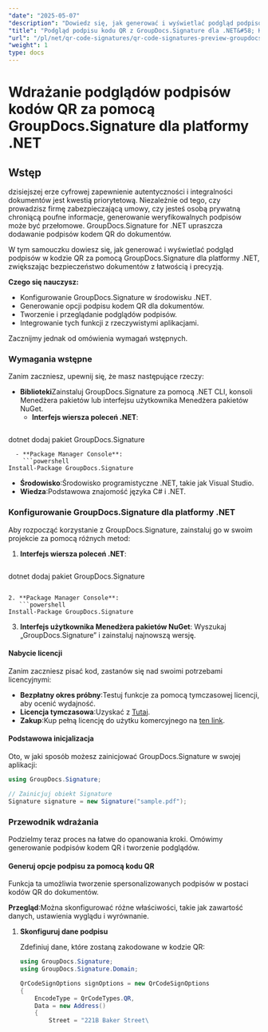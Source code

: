 ```yaml
---
"date": "2025-05-07"
"description": "Dowiedz się, jak generować i wyświetlać podgląd podpisów kodów QR w dokumentach przy użyciu GroupDocs.Signature dla .NET, zwiększając bezpieczeństwo i autentyczność."
"title": "Podgląd podpisu kodu QR z GroupDocs.Signature dla .NET&#58; Kompleksowy przewodnik"
"url": "/pl/net/qr-code-signatures/qr-code-signatures-preview-groupdocs-signature-net/"
"weight": 1
type: docs
---
```

# Wdrażanie podglądów podpisów kodów QR za pomocą GroupDocs.Signature dla platformy .NET

## Wstęp

dzisiejszej erze cyfrowej zapewnienie autentyczności i integralności dokumentów jest kwestią priorytetową. Niezależnie od tego, czy prowadzisz firmę zabezpieczającą umowy, czy jesteś osobą prywatną chroniącą poufne informacje, generowanie weryfikowalnych podpisów może być przełomowe. GroupDocs.Signature for .NET upraszcza dodawanie podpisów kodem QR do dokumentów.

W tym samouczku dowiesz się, jak generować i wyświetlać podgląd podpisów w kodzie QR za pomocą GroupDocs.Signature dla platformy .NET, zwiększając bezpieczeństwo dokumentów z łatwością i precyzją.

**Czego się nauczysz:**
- Konfigurowanie GroupDocs.Signature w środowisku .NET.
- Generowanie opcji podpisu kodem QR dla dokumentów.
- Tworzenie i przeglądanie podglądów podpisów.
- Integrowanie tych funkcji z rzeczywistymi aplikacjami.

Zacznijmy jednak od omówienia wymagań wstępnych.

### Wymagania wstępne

Zanim zaczniesz, upewnij się, że masz następujące rzeczy:
- **Biblioteki**Zainstaluj GroupDocs.Signature za pomocą .NET CLI, konsoli Menedżera pakietów lub interfejsu użytkownika Menedżera pakietów NuGet.
  - **Interfejs wiersza poleceń .NET**:
    ```shell
dotnet dodaj pakiet GroupDocs.Signature
```
  - **Package Manager Console**:
    ```powershell
Install-Package GroupDocs.Signature
```
- **Środowisko**:Środowisko programistyczne .NET, takie jak Visual Studio.
- **Wiedza**:Podstawowa znajomość języka C# i .NET.

### Konfigurowanie GroupDocs.Signature dla platformy .NET

Aby rozpocząć korzystanie z GroupDocs.Signature, zainstaluj go w swoim projekcie za pomocą różnych metod:

1. **Interfejs wiersza poleceń .NET**:
   ```shell
dotnet dodaj pakiet GroupDocs.Signature
```

2. **Package Manager Console**:
   ```powershell
Install-Package GroupDocs.Signature
```

3. **Interfejs użytkownika Menedżera pakietów NuGet**: Wyszukaj „GroupDocs.Signature” i zainstaluj najnowszą wersję.

#### Nabycie licencji

Zanim zaczniesz pisać kod, zastanów się nad swoimi potrzebami licencyjnymi:
- **Bezpłatny okres próbny**:Testuj funkcje za pomocą tymczasowej licencji, aby ocenić wydajność.
- **Licencja tymczasowa**:Uzyskać z [Tutaj](https://purchase.groupdocs.com/temporary-license/).
- **Zakup**:Kup pełną licencję do użytku komercyjnego na [ten link](https://purchase.groupdocs.com/buy).

#### Podstawowa inicjalizacja

Oto, w jaki sposób możesz zainicjować GroupDocs.Signature w swojej aplikacji:

```csharp
using GroupDocs.Signature;

// Zainicjuj obiekt Signature
Signature signature = new Signature("sample.pdf");
```

### Przewodnik wdrażania

Podzielmy teraz proces na łatwe do opanowania kroki. Omówimy generowanie podpisów kodem QR i tworzenie podglądów.

#### Generuj opcje podpisu za pomocą kodu QR

Funkcja ta umożliwia tworzenie spersonalizowanych podpisów w postaci kodów QR do dokumentów.

**Przegląd**:Można skonfigurować różne właściwości, takie jak zawartość danych, ustawienia wyglądu i wyrównanie.

1. **Skonfiguruj dane podpisu**
   
   Zdefiniuj dane, które zostaną zakodowane w kodzie QR:
   
   ```csharp
   using GroupDocs.Signature;
   using GroupDocs.Signature.Domain;

   QrCodeSignOptions signOptions = new QrCodeSignOptions
   {
       EncodeType = QrCodeTypes.QR,
       Data = new Address()
       {
           Street = "221B Baker Street\
